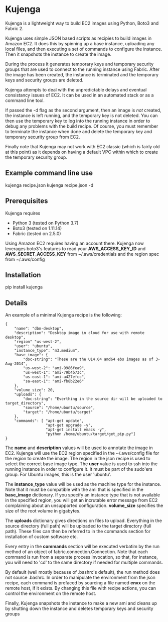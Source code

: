 
# Kujenga

Kujenga is a lightweight way to build EC2 images using Python, Boto3
and Fabric 2.

Kujenga uses simple JSON based scripts as recipies to build images in
Amazon EC2.  It does this by spinning up a base instance, uploading
any local files, and then executing a set of commands to configure the
instance.  Then it snapshots the instance to create the image. 

During the process it generates temporary keys and temporary security
groups that are used to connect to the running instance using Fabric.
After the image has been created, the instance is terminated and
the temporary keys and security groups are deleted.

Kujenga attempts to deal with the unpredictable delays and eventual 
consistancy issues of EC2.  It can be used in an automated stack or 
as a command line tool.

If passed the -d flag as the second argument, then an image is _not_
created, the instance is left running, and the temporary key is not
deleted. You can then use the temporary key to log into the running
instance in order to debug any problems with the build recipe. Of
course, you must remember to terminate the instance when done and
delete the temporary key and temporary security group from EC2.

Finally note that Kujenga may not work with EC2 classic (which is
fairly old at this point) as it depends on having a default VPC within
which to create the temporary security group.

## Example command line use
kujenga recipe.json 
kujenga recipe.json -d

## Prerequisites
Kujenga requires
  - Python 3 (tested on Python 3.7)
  - Boto3    (tested on 1.11.14)
  - Fabric   (tested on 2.5.0)

Using Amazon EC2 requires having an account there. Kujenga now leverages
boto3's features to read your **AWS_ACCESS_KEY_ID** and **AWS_SECRET_ACCESS_KEY**
from ~/.aws/credentials and the region spec from ~/.aws/config


## Installation
pip install kujenga

## Details

An example of a minimal Kujenga recipe is the following:

    {
        "name": "dbm-desktop",
        "description": "Desktop image in cloud for use with remote desktop",
        "region" "us-west-2",
        "user": "ubuntu",
        "instance_type": "m3.medium",
        "base_image": {
            "doc-string": "These are the U14.04 amd64 ebs images as of 3-Aug-2014",
            "us-west-2": "ami-9986fea9",
            "us-west-1": "ami-79b4b73c",
            "us-east-1": "ami-a427efcc",
            "sa-east-1": "ami-fb8b22e6"
        },
        "volume_size": 20,
        "uploads": {
            "doc-string": "Everthing in the source dir will be uploaded to target_directory",
            "source": "/home/ubuntu/source",
            "target": "/home/ubuntu/target"
        },
        "commands": [ "apt-get update",
                      "apt-get upgrade -y",
                      "apt-get install emacs -y",
                      "python /home/ubuntu/target/get_pip.py"]
    }

The **name** and **description** values will be used to annotate the
image in EC2.  Kujenga will use the EC2 region specified in the
~/.aws/config file for the region to create the image.  The region in
the json recipe is used to select the correct base image type.  The
**user** value is used to ssh into the running instance in order to
configure it.  It must be part of the sudo'ers group. For Ubuntu
images, this is the user 'ubuntu'.

The **instance_type** value will be used as the machine type for the
instance.  Note that it must be compatible with the ami that is
specified in the **base_image** dictionary. If you specify an instance
type that is not available in the specified region, you will get an
incrutable error message from EC2 complaining about an unsupported
configuration. **volume_size** specifies the size of the root volume
in gigabytes.

The **uploads** dictionary gives directions on files to upload.
Everything in the source directory (full path) will be uploaded to the
target directory (full path). These files can then be referred to in
the commands section for installation of custom software etc.

Every entry in the **commands** section will be executed verbatim by
the run method of an object of fabric.connection.Connection. Note that
each command is run from a separate process invocation, so that, for
instance, you will need to 'cd' to the same directory if needed for
multiple commands.

By default (well mostly because of .bashrc's default), the run method does
not source .bashrc.  In order to manipulate the environment from the
json recipe, each command is prefaced by sourcing a file named **envx**
on the remote host, if it exists. By changing this file with recipe 
actions, you can control the environment on the remote host.

Finally, Kujenga snapshots the instance to make a new ami and cleans up
by shutting down the instance and deletes temporary keys and security groups
